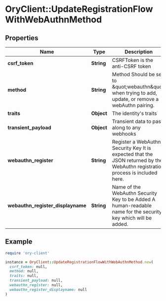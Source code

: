 # OryClient::UpdateRegistrationFlowWithWebAuthnMethod

## Properties

| Name | Type | Description | Notes |
| ---- | ---- | ----------- | ----- |
| **csrf_token** | **String** | CSRFToken is the anti-CSRF token | [optional] |
| **method** | **String** | Method  Should be set to \&quot;webauthn\&quot; when trying to add, update, or remove a webAuthn pairing. |  |
| **traits** | **Object** | The identity&#39;s traits |  |
| **transient_payload** | **Object** | Transient data to pass along to any webhooks | [optional] |
| **webauthn_register** | **String** | Register a WebAuthn Security Key  It is expected that the JSON returned by the WebAuthn registration process is included here. | [optional] |
| **webauthn_register_displayname** | **String** | Name of the WebAuthn Security Key to be Added  A human-readable name for the security key which will be added. | [optional] |

## Example

```ruby
require 'ory-client'

instance = OryClient::UpdateRegistrationFlowWithWebAuthnMethod.new(
  csrf_token: null,
  method: null,
  traits: null,
  transient_payload: null,
  webauthn_register: null,
  webauthn_register_displayname: null
)
```

